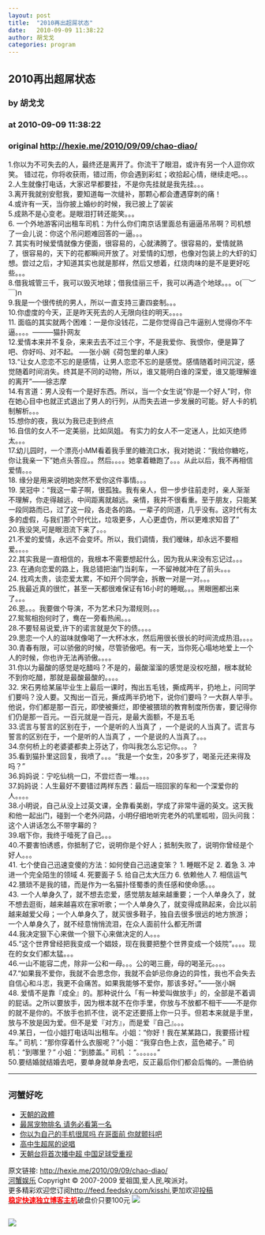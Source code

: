 ```yaml
---
layout: post
title:  "2010再出超屌状态"
date:   2010-09-09 11:38:22
author: 胡戈戈
categories: program
---
```


## 2010再出超屌状态
### by 胡戈戈
### at 2010-09-09 11:38:22
### original <http://hexie.me/2010/09/09/chao-diao/>

<p>1.你以为不可失去的人，最终还是离开了。你流干了眼泪，或许有另一个人逗你欢笑。 错过花，你将收获雨，错过雨，你会遇到彩虹；收拾起心情，继续走吧。。。<br> 2.人生就像打电话，大家迟早都要挂，不是你先挂就是我先挂。。。<br> 3.离开我就别安慰我，要知道每一次缝补，那颗心都会遭遇穿刺的痛！<br> 4.或许有一天，当你披上婚纱的时候，我已披上了袈裟<br> 5.成熟不是心变老。是眼泪打转还能笑。。。<span></span><br> 6. 一个外地游客问出租车司机：为什么你们南京话里面总有逼逼吊吊啊？司机想了一会儿说：你这个吊问题难回答的一逼。。。<br> 7. 其实有时候爱情就像方便面，很容易的，心就沸腾了。很容易的，爱情就熟了，很容易的，天下的花都瞬间开放了。对爱情的幻想，也像对包装上的大虾的幻想。尝过之后，才知道其实也就是那样，然后又想着，红烧肉味的是不是更好吃些。。。<br> 8.借我城管三千，我可以毁灭地球；借我佳丽三千，我可以再造个地球。。。o(￣︶￣)n<br> 9.我是一个很传统的男人，所以一直支持三妻四妾制。。。<br> 10.你虚度的今天，正是昨天死去的人无限向往的明天。。。。<br> 11. 面临的其实就两个困难：一是你没钱花，二是你觉得自己牛逼别人觉得你不牛逼。。。。———猫扑网友<br> 12.爱情本来并不复杂，来来去去不过三个字，不是我爱你、我恨你，便是算了吧、你好吗、对不起。 ──张小娴《荷包里的单人床》<br> 13.“让女人恋恋不忘的是感情，让男人恋恋不忘的是感觉。感情随着时间沉淀，感觉随着时间消失。终其是不同的动物，所以，谁又能明白谁的深爱，谁又能理解谁的离开”——徐志摩<br> 14.有言道：男人没有一个是好东西。所以，当一个女生说“你是一个好人”时，你在她心目中也就正式退出了男人的行列，从而失去进一步发展的可能。好人卡的机制解析。。。<br> 15.想你的夜，我以为我已走到终点<br> 16.自信的女人不一定美丽，比如凤姐。 有实力的女人不一定迷人，比如灭绝师太。。。<br> 17.幼儿园时，一个漂亮小MM看着我手里的糖流口水，我对她说：“我给你糖吃，你让我亲一下”她点头答应。。然后。。。。她拿着糖跑了。。。从此以后，我不再相信爱情。。。<br> 18. 缘分是用来说明她突然不爱你这件事情。。。<br> 19. 吴冠中：“我这一辈子啊，很孤独。我有亲人，但一步步往前走时，亲人渐渐不理解，你走得越远，中间距离就越远。亲情，我并不很看重。至于朋友，只能某一段同路而已，过了这一段，各走各的路。一辈子的同道，几乎没有。这时代有太多的虚假，与我们那个时代比，垃圾更多，人心更虚伪，所以更难求知音了”<br> 20.我没哭,可是眼泪流下来了。。。<br> 21.不爱的爱情，永远不会变坏。所以，我们调情，我们暧昧，却永远不要相爱。。。。<br> 22.其实我是一直相信的，我根本不需要想起什么，因为我从来没有忘记过。。。<br> 23. 在通向恋爱的路上，我总错把油门当刹车，一不留神就冲在了前头。。。<br> 24. 找鸡太贵，谈恋爱太累，不如开个同学会，拆散一对是一对。。。<br> 25.我最近真的很忙，甚至一天都很难保证有16小时的睡眠。。。黑眼圈都出来了。。。<br> 26.恩。。。我要做个导演，不为艺术只为潜规则。。。<br> 27.鸳鸳相抱何时了，鸯在一旁看热闹。。。<br> 28.不要轻易说爱,许下的诺言就是欠下的债。。。。<br> 29.思恋一个人的滋味就像喝了一大杯冰水，然后用很长很长的时间流成热泪。。。。<br> 30.青春有限，可以骄傲的时候，尽管骄傲吧。有一天，当你死心塌地地爱上一个人的时候，你也许无法再骄傲。。。。<br> 31.你以为最酸的感觉是吃醋吗？不是的，最酸溜溜的感觉是没权吃醋，根本就轮不到你吃醋，那就是最酸最酸的。。。。<br> 32. 宋石男给某届毕业生上最后一课时，掏出五毛钱，撕成两半，扔地上，问同学们要吗？没人要。又掏出一百元，撕成两半扔地下，说你们要吗？一大群人举手。他说，你们都是那一百元，即使被撕烂，即使被猥琐的教育制度所伤害，要记得你们仍是那一百元。一百元就是一百元，是最大面额，不是五毛<br> 33.谎言与誓言的区别在于，一个是听的人当真了 ，一个是说的人当真了。谎言与誓言的区别在于，一个是听的人当真了 ，一个是说的人当真了。。。<br> 34.奈何桥上的老婆婆都卖上芬达了，你叫我怎么忘记你。。。？<br> 35.看到猫扑里这回复，我喷了。。。“我是一个女生，20多岁了，喝圣元还来得及吗？”<br> 36.妈妈说：宁吃仙桃一口，不尝烂杏一堆。。。。<br> 37.妈妈说：人生最好不要错过两样东西：最后一班回家的车和一个深爱你的人。。。。<br> 38.小明说，自己从没上过英文课，全靠看美剧，学成了非常牛逼的英文。这天我和他一起出门，碰到一个老外问路，小明仔细地听完老外的叽里呱啦，回头问我：这个人讲话怎么不带字幕的？<br> 39.咽下你，我终于噎死了自己。。。<br> 40.不要害怕诱惑，你抵制了它，说明你是个好人；抵制失败了，说明你曾经是个好人。。。<br> 41. 七个使自己迅速变傻的方法：如何使自己迅速变笨？ 1. 睡眠不足 2. 着急 3. 冲进一个完全陌生的领域 4. 死要面子 5. 给自己太大压力 6. 依赖他人 7. 相信运气<br> 42.猥琐不是我的错，而是作为一名猫扑怪蜀黍的责任感和使命感。。。<br> 43. 一个人单身久了，就不想去恋爱，感觉朋友越来越重要；一个人单身久了，就不想去逛街，越来越喜欢在家听歌；一个人单身久了，就变得成熟起来，会比以前越来越爱父母；一个人单身久了，就买很多鞋子，独自去很多很远的地方旅游； 一个人单身久了，就不经意悄悄流泪，在众人面前什么都无所谓<br> 44.我决定狠下心来做一个狠下心来做决定的人。。。<br> 45.“这个世界曾经把我变成一个娼妓，现在我要把整个世界变成一个妓院”。。。。现在的女女们都太猛。。。<br> 46.一山不能容二虎，除非一公和一母。。。公的喝三鹿，母的喝圣元。。。。<br> 47.“如果我不爱你，我就不会思念你，我就不会妒忌你身边的异性，我也不会失去自信心和斗志，我更不会痛苦。如果我能够不爱你，那该多好。”——张小娴<br> 48. 爱情不是靠『成全』的。那种说什么「有一种爱叫做放手」的，全部是不着调的屁话。之所以要放手，因为根本就不在你手里，你放与不放都不相干——不是你的就不是你的。不放手也抓不住，说不定还要搭上你一只手。但若本来就是手里，放与不放是因为爱。但不是爱『对方』，而是爱『自己』。。。<br> 49.某日，一位小姐打电话叫出租车。小姐：“你好！我在某某路口，我要搭计程 车。” 司机：“那你穿着什么衣服呢？”小姐：“我穿白色上衣，蓝色裙子。” 司机：“到哪里？” 小姐：“到膝盖。” 司机 ：“。。。。。。”<br> 50.要结婚就结婚去吧，要单身就单身去吧，反正最后你们都会后悔的。—萧伯纳</p><hr><h2><small>河蟹好吃</small></h2><ul><li><a href="http://hexie.me/2010/03/16/tian-chao-zheng-ti/" rel="bookmark" title="Permanent Link: 天朝的政體">天朝的政體</a></li><li><a href="http://hexie.me/2010/07/31/diao-cong/" rel="bookmark" title="Permanent Link: 最屌宠物排名 请务必看第一名">最屌宠物排名 请务必看第一名</a></li><li><a href="http://hexie.me/2010/01/07/ge-diao/" rel="bookmark" title="Permanent Link: 你以为自己的手机很屌吗 在哥面前 你就颤抖吧">你以为自己的手机很屌吗 在哥面前 你就颤抖吧</a></li><li><a href="http://hexie.me/2010/07/10/diao-shuo/" rel="bookmark" title="Permanent Link: 高中生超屌的说唱">高中生超屌的说唱</a></li><li><a href="http://hexie.me/2009/10/17/tian-chao-guo/" rel="bookmark" title="Permanent Link: 天朝台将首次播中超 中国足球受重视">天朝台将首次播中超 中国足球受重视</a></li></ul><p>原文链接: <a href="http://hexie.me/2010/09/09/chao-diao/">http://hexie.me/2010/09/09/chao-diao/</a> <br> <a href="http://hexie.me/">河蟹娱乐</a> Copyright ©   2007-2009 爱祖国,爱人民,唉派对。<br> 更多精彩欢迎您订阅<a href="http://feed.feedsky.com/kisshi">http://feed.feedsky.com/kisshi</a>,更加欢迎<a href="http://hexie.me/delivery/">投稿</a><br> <a href="http://www.gegehost.com/"><strong><font color="red">稳定快速独立博客主机</font></strong></a>破盘价只要100元 <img src="http://img.tongji.linezing.com/922164/tongji.gif"></p><img src="http://www1.feedsky.com/t1/411143921/kisshi/feedsky/s.gif?r=http://hexie.me/2010/09/09/chao-diao/" border="0" height="0" width="0"><p><a href="http://www1.feedsky.com/r/l/feedsky/kisshi/411143921/art01.html"><img border="0" ismap src="http://www1.feedsky.com/r/i/feedsky/kisshi/411143921/art01.gif"></a></p>